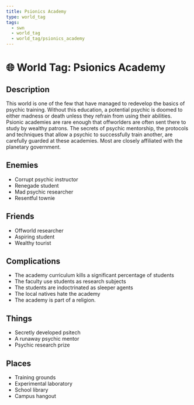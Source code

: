 ```yaml
---
title: Psionics Academy
type: world_tag
tags:
  - swn
  - world_tag
  - world_tag/psionics_academy
---
```

# 🌐 World Tag: Psionics Academy

## Description
This world is one of the few that have managed to redevelop the basics of psychic training. Without this education, a potential psychic is doomed to either madness or death unless they refrain from using their abilities. Psionic academies are rare enough that offworlders are often sent there to study by wealthy patrons. The secrets of psychic mentorship, the protocols and techniques that allow a psychic to successfully train another, are carefully guarded at these academies. Most are closely affiliated with the planetary government.
## Enemies
- Corrupt psychic instructor
- Renegade student
- Mad psychic researcher
- Resentful townie

## Friends
- Offworld researcher
- Aspiring student
- Wealthy tourist

## Complications
- The academy curriculum kills a significant percentage of students
- The faculty use students as research subjects
- The students are indoctrinated as sleeper agents
- The local natives hate the academy
- The academy is part of a religion.

## Things
- Secretly developed psitech
- A runaway psychic mentor
- Psychic research prize

## Places
- Training grounds
- Experimental laboratory
- School library
- Campus hangout

